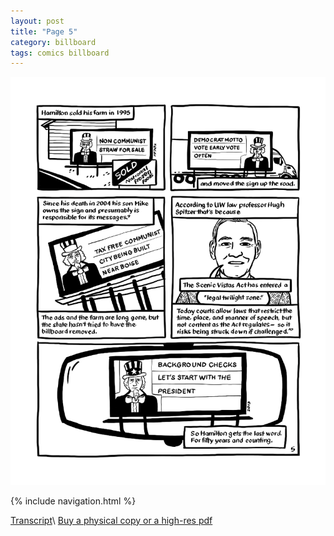 ```yaml
---
layout: post
title: "Page 5"
category: billboard
tags: comics billboard
---
```


![Cover](/assets/billboardzine/5.png)

{% include navigation.html %}

[Transcript](/billboard/2021/10/13/billboardtranscript)\\
[Buy a physical copy ](https://audmcname.bigcartel.com)[or a high-res pdf](https://audmcname.itch.io)
